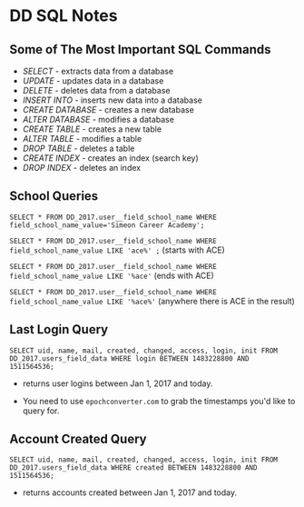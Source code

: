 # DD SQL Notes

## Some of The Most Important SQL Commands
* _SELECT_ - extracts data from a database
* _UPDATE_ - updates data in a database
* _DELETE_ - deletes data from a database
* _INSERT INTO_ - inserts new data into a database
* _CREATE DATABASE_ - creates a new database
* _ALTER DATABASE_ - modifies a database
* _CREATE TABLE_ - creates a new table
* _ALTER TABLE_ - modifies a table
* _DROP TABLE_ - deletes a table
* _CREATE INDEX_ - creates an index (search key)
* _DROP INDEX_ - deletes an index

## School Queries
`SELECT * FROM DD_2017.user__field_school_name
WHERE field_school_name_value='Simeon Career Academy';`

`SELECT * FROM DD_2017.user__field_school_name
WHERE field_school_name_value LIKE 'ace%' ;` (starts with  ACE)

`SELECT * FROM DD_2017.user__field_school_name
WHERE field_school_name_value LIKE '%ace'` (ends with ACE)

`SELECT * FROM DD_2017.user__field_school_name
WHERE field_school_name_value LIKE '%ace%'` (anywhere there is ACE in the result)

## Last Login Query
`SELECT uid, name, mail, created, changed, access, login, init FROM DD_2017.users_field_data
WHERE login BETWEEN 1483228800 AND 1511564536;`

* returns user logins between Jan 1, 2017 and today.

* You need to use `epochconverter.com` to grab the timestamps you'd like to query for.  

## Account Created Query
`SELECT uid, name, mail, created, changed, access, login, init FROM DD_2017.users_field_data
WHERE created BETWEEN 1483228800 AND 1511564536;`

* returns accounts created between Jan 1, 2017 and today.


